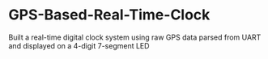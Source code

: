 # GPS-Based-Real-Time-Clock
Built a real-time digital clock system using raw GPS data parsed from UART and displayed on a 4-digit 7-segment LED 
